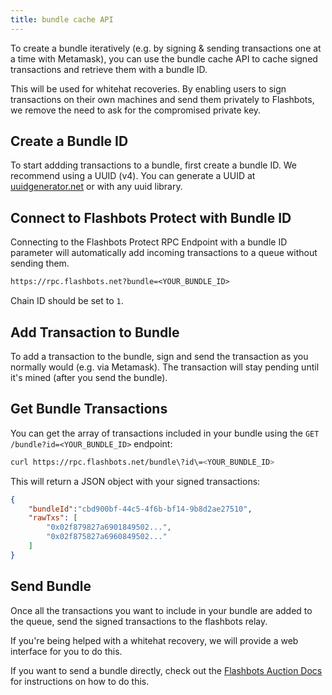```yaml
---
title: bundle cache API
---
```


To create a bundle iteratively (e.g. by signing & sending transactions one at a time with Metamask), you can use the bundle cache API to cache signed transactions and retrieve them with a bundle ID.

This will be used for whitehat recoveries. By enabling users to sign transactions on their own machines and send them privately to Flashbots, we remove the need to ask for the compromised private key.

## Create a Bundle ID

To start addding transactions to a bundle, first create a bundle ID. We recommend using a UUID (v4). You can generate a UUID at [uuidgenerator.net](https://www.uuidgenerator.net/version4) or with any uuid library.

## Connect to Flashbots Protect with Bundle ID

Connecting to the Flashbots Protect RPC Endpoint with a bundle ID parameter will automatically add incoming transactions to a queue without sending them.

```txt
https://rpc.flashbots.net?bundle=<YOUR_BUNDLE_ID>
```

Chain ID should be set to `1`.

## Add Transaction to Bundle

To add a transaction to the bundle, sign and send the transaction as you normally would (e.g. via Metamask). The transaction will stay pending until it's mined (after you send the bundle).

## Get Bundle Transactions

You can get the array of transactions included in your bundle using the `GET /bundle?id=<YOUR_BUNDLE_ID>` endpoint:

```sh
curl https://rpc.flashbots.net/bundle\?id\=<YOUR_BUNDLE_ID>
```

This will return a JSON object with your signed transactions:

```json
{
    "bundleId":"cbd900bf-44c5-4f6b-bf14-9b8d2ae27510",
    "rawTxs": [
        "0x02f879827a6901849502...",
        "0x02f875827a6960849502..."
    ]
}
```

## Send Bundle

Once all the transactions you want to include in your bundle are added to the queue, send the signed transactions to the flashbots relay.

If you're being helped with a whitehat recovery, we will provide a web interface for you to do this.

If you want to send a bundle directly, check out the [Flashbots Auction Docs](https://docs.flashbots.net/flashbots-auction/searchers/quick-start#how-to-send-your-first-flashbots-bundle) for instructions on how to do this.
